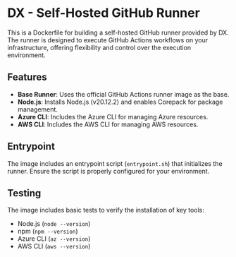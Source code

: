 # DX - Self-Hosted GitHub Runner

This is a Dockerfile for building a self-hosted GitHub runner provided by DX. The runner is designed to execute GitHub Actions workflows on your infrastructure, offering flexibility and control over the execution environment.

## Features

- **Base Runner**: Uses the official GitHub Actions runner image as the base.
- **Node.js**: Installs Node.js (v20.12.2) and enables Corepack for package management.
- **Azure CLI**: Includes the Azure CLI for managing Azure resources.
- **AWS CLI**: Includes the AWS CLI for managing AWS resources.

## Entrypoint

The image includes an entrypoint script (`entrypoint.sh`) that initializes the runner. Ensure the script is properly configured for your environment.

## Testing

The image includes basic tests to verify the installation of key tools:

- Node.js (`node --version`)
- npm (`npm --version`)
- Azure CLI (`az --version`)
- AWS CLI (`aws --version`)
